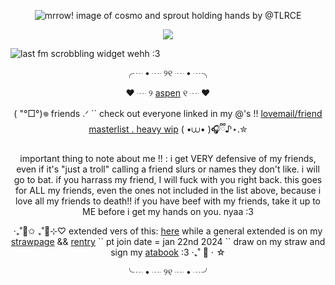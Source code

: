 <p align="center"><a target="_blank"><img src="https://files.catbox.moe/gwknwv.png" alt="mrrow! image of cosmo and sprout holding hands by @TLRCE" title="yaoiiii drools .ᐟ credit to @TLCRE .ᐟ"><p align="center">

<p align="center">
  <img src="https://komarev.com/ghpvc/?username=greenbeanX3-username&color=ff96d4&style=plastic&label=(+˶°ㅁ°)!!+people+being+100%+valid!!+──★+˙🍓+!!+++++++++++++++++&abreviated=true">
</p>

![last fm scrobbling widget wehh :3](https://lastfm.dedomil.workers.dev/greenbeanx3?dark&spin&rainbow)
  
<p align="center">╭┈ • ┈ ୨୧ ┈ • ┈╮<p align="center">
  <p align="center">♥︎ ┈ ୨ <a href="https://github.com/adogsmeow">aspen</a> ୧ ┈ ♥︎<p align="center">
  
<p align="center"> (  "°□°)𖦹 friends .ᐟ `` check out everyone linked in my @'s !! <a href="https://rentry.co/spongebobyaoi">lovemail/friend masterlist . heavy wip</a> ( •⩊• )🎧ྀི♪⋆.✮<p align="center">

<p align="center">important thing to note about me !! : i get VERY defensive of my friends, even if it's "just a troll" calling a friend slurs or names they don't like.  i will go to bat. if you harrass my friend, I will fuck with you right back. this goes for ALL my friends, even the ones not included in the list above, because i love all my friends to death!! if you have beef with my friends, take it up to ME before i get my hands on you. nyaa :3<p align="center">

<p align="center"> ‧₊˚🌈✩ ₊˚🫧⊹♡ extended vers of this: <a href="https://github.com/greenbeanx3/nya/blob/main/README.md">here</a> while a general extended is on my <a href="https://greenbeanx3.straw.page">strawpage</a> && <a href="https://rentry.co/greenbean">rentry</a> `` pt join date = jan 22nd 2024 `` draw on my straw and sign my <a href="https://greenbean.atabook.org">atabook</a> :3 ‧₊˚ 🍮 ⋅ ☆ <p align="center">
<p align="center">╰┈ • ┈ ୨୧ ┈ • ┈╯ <p align="center">
